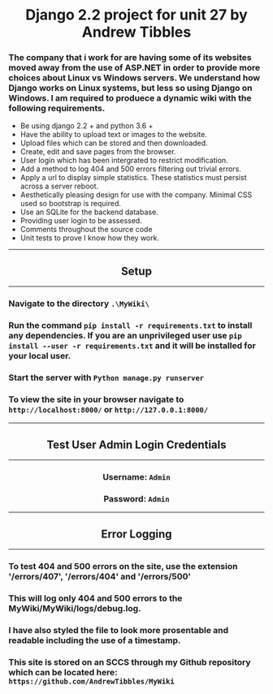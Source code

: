 # <center>Django 2.2 project for unit 27 by Andrew Tibbles</center>

### The company that i work for are having some of its websites moved away from the use of ASP.NET in order to provide more choices about Linux vs Windows servers. We understand how Django works on Linux systems, but less so using Django on Windows. I am required to produece a dynamic wiki with the following requirements.
- Be using django 2.2 + and python 3.6 +
- Have the ability to upload text or images to the website.
- Upload files which can be stored and then downloaded.
- Create, edit and save pages from the browser.
- User login which has been intergrated to restrict modification.
- Add a method to log 404 and 500 errors filtering out trivial errors.
- Apply a url to display simple statistics. These statistics must persist across a server reboot.
- Aesthetically pleasing design for use with the company. Minimal CSS used so bootstrap is required.
- Use an SQLite for the backend database.
- Providing user login to be assessed.
- Comments throughout the source code
- Unit tests to prove I know how they work.
---
## <center>Setup</center>
---
### Navigate to the directory `.\MyWiki\`
### Run the command `pip install -r requirements.txt` to install any dependencies. If you are an unprivileged user use `pip install --user -r requirements.txt` and it will be installed for your local user.
### Start the server with `Python manage.py runserver` 
### To view the site in your browser navigate to `http://localhost:8000/` or `http://127.0.0.1:8000/`
---
## <center>Test User Admin Login Credentials</center>
--- 
### <center>Username: `Admin`</center>
### <center>Password: `Admin`</center>
---
## <center>Error Logging</center>
---
### To test 404 and 500 errors on the site, use the extension '/errors/407', '/errors/404' and '/errors/500'
### This will log only 404 and 500 errors to the MyWiki/MyWiki/logs/debug.log.
### I have also styled the file to look more prosentable and readable including the use of a timestamp.

### This site is stored on an SCCS through my Github repository which can be located here: `https://github.com/AndrewTibbles/MyWiki`